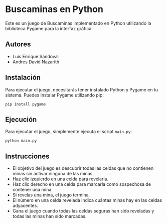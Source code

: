 
# Buscaminas en Python

Este es un juego de Buscaminas implementado en Python utilizando la biblioteca Pygame para la interfaz gráfica.

## Autores

- Luis Enrique Sandoval
- Andres David Nazarith

## Instalación

Para ejecutar el juego, necesitarás tener instalado Python y Pygame en tu sistema. Puedes instalar Pygame utilizando pip:

```
pip install pygame
```

## Ejecución

Para ejecutar el juego, simplemente ejecuta el script `main.py`:

```
python main.py
```

## Instrucciones

- El objetivo del juego es descubrir todas las celdas que no contienen minas sin activar ninguna de las minas.
- Haz clic izquierdo en una celda para revelarla.
- Haz clic derecho en una celda para marcarla como sospechosa de contener una mina.
- Si revelas una mina, el juego termina.
- El número en una celda revelada indica cuántas minas hay en las celdas adyacentes.
- Gana el juego cuando todas las celdas seguras han sido reveladas y todas las minas han sido marcadas.

